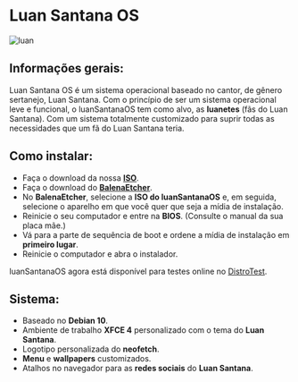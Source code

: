 # Luan Santana OS
![luan](https://raw.githubusercontent.com/luanSantanaOS/live-build/main/calamares/etc/calamares/branding/luansantanaos/welcome.png)
## Informações gerais:
Luan Santana OS é um sistema operacional baseado no cantor, de gênero sertanejo, Luan Santana. Com o princípio de ser um sistema operacional leve e funcional, o luanSantanaOS tem como alvo, as **luanetes** (fãs do Luan Santana). Com um sistema totalmente customizado para suprir todas as necessidades que um fã do Luan Santana teria. 

## Como instalar:
 - Faça o download da nossa [**ISO**](https://github.com/luanSantanaOS/luanSantanaOS/releases/download/v1.0.1/luansantanaos-amd64.iso).
 - Faça o download do [**BalenaEtcher**](https://www.balena.io/etcher/).
 - No **BalenaEtcher**, selecione a **ISO do luanSantanaOS** e, em seguida, selecione o aparelho em que você quer que seja a mídia de instalação.
 - Reinicie o seu computador e entre na **BIOS**. (Consulte o manual da sua placa mãe.)
 - Vá para a parte de sequência de boot e ordene a mídia de instalação em **primeiro lugar**.
 - Reinicie o computador e abra o instalador.
 
luanSantanaOS agora está disponível para testes online no [DistroTest](https://distrotest.net/Luan%20Santana%20OS).
## Sistema:

 - Baseado no **Debian 10**.
 - Ambiente de trabalho **XFCE 4** personalizado com o tema do **Luan
   Santana**.
 - Logotipo personalizada do **neofetch**.
 - **Menu** e **wallpapers** customizados.
 - Atalhos no navegador para as **redes sociais** do **Luan Santana**.
